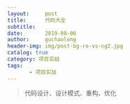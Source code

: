 ```yaml
---
layout:     post
title:      代码大全
subtitle:   
date:       2019-08-06
author:     guchaolong
header-img: img/post-bg-re-vs-ng2.jpg
catalog: true
category: 项目实战
tags:
       - 项目实战
---
```

>代码设计、设计模式、重构、优化
